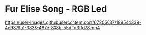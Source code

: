 # Fur Elise Song - RGB Led

https://user-images.githubusercontent.com/67205637/189544339-4e9379a1-3838-487e-838b-55dffd3ffd78.mp4

